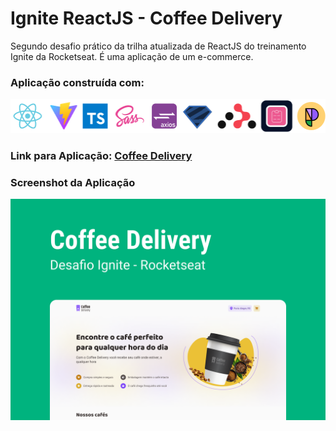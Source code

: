 # Ignite ReactJS - Coffee Delivery
Segundo desafio prático da trilha atualizada de ReactJS do treinamento Ignite da Rocketseat.
É uma aplicação de um e-commerce.
### Aplicação construída com:
<div>
  <img src="/public/techs.png" title="Vite | ReactJS | TypeScript | Sass | Axios | Zod | React Router | React Form | Phosphor Icons" />
</div>

### Link para Aplicação: [Coffee Delivery](https://ignite-react-js-coffee-delivery.vercel.app/ "Coffee Delivery")

### Screenshot da Aplicação
![Coffee Delivery](/public/capa.png "Coffee Delivery")
